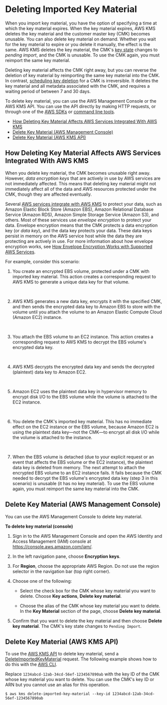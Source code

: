 # Deleting Imported Key Material<a name="importing-keys-delete-key-material"></a>

When you import key material, you have the option of specifying a time at which the key material expires\. When the key material expires, AWS KMS deletes the key material and the customer master key \(CMK\) becomes unusable\. You can also delete key material on demand\. Whether you wait for the key material to expire or you delete it manually, the effect is the same\. AWS KMS deletes the key material, the CMK's [key state](key-state.md) changes to *pending import*, and the CMK is unusable\. To use the CMK again, you must reimport the same key material\.

Deleting key material affects the CMK right away, but you can reverse the deletion of key material by reimporting the same key material into the CMK\. In contrast, [scheduling key deletion](deleting-keys.md#deleting-keys-how-it-works) for a CMK is irreversible\. It deletes the key material and all metadata associated with the CMK, and requires a waiting period of between 7 and 30 days\.

To delete key material, you can use the AWS Management Console or the AWS KMS API\. You can use the API directly by making HTTP requests, or through one of the [AWS SDKs](https://aws.amazon.com/tools/#sdk) or [command line tools](https://aws.amazon.com/tools/#cli)\.


+ [How Deleting Key Material Affects AWS Services Integrated With AWS KMS](#importing-keys-delete-key-material-services)
+ [Delete Key Material \(AWS Management Console\)](#importing-keys-delete-key-material-console)
+ [Delete Key Material \(AWS KMS API\)](#importing-keys-delete-key-material-api)

## How Deleting Key Material Affects AWS Services Integrated With AWS KMS<a name="importing-keys-delete-key-material-services"></a>

When you delete key material, the CMK becomes unusable right away\. However, *data encryption keys* that are actively in use by AWS services are not immediately affected\. This means that deleting key material might not immediately affect all of the data and AWS resources protected under the CMK, though they are affected eventually\.

Several [AWS services integrate with AWS KMS](service-integration.md) to protect your data, such as Amazon Elastic Block Store \(Amazon EBS\), Amazon Relational Database Service \(Amazon RDS\), Amazon Simple Storage Service \(Amazon S3\), and others\. Most of these services use *envelope encryption* to protect your data\. Envelope encryption means that the CMK protects a data encryption key \(or *data key*\), and the data key protects your data\. These data keys persist in memory on the AWS service host while the data they are protecting are actively in use\. For more information about how envelope encryption works, see [How Envelope Encryption Works with Supported AWS Services](workflow.md)\.

For example, consider this scenario:

1. You create an encrypted EBS volume, protected under a CMK with imported key material\. This action creates a corresponding request to AWS KMS to generate a unique data key for that volume\.

    

1. AWS KMS generates a new data key, encrypts it with the specified CMK, and then sends the encrypted data key to Amazon EBS to store with the volume until you attach the volume to an Amazon Elastic Compute Cloud \(Amazon EC2\) instance\.

    

1. You attach the EBS volume to an EC2 instance\. This action creates a corresponding request to AWS KMS to decrypt the EBS volume's encrypted data key\.

    

1. AWS KMS decrypts the encrypted data key and sends the decrypted \(plaintext\) data key to Amazon EC2\.

    

1. Amazon EC2 uses the plaintext data key in hypervisor memory to encrypt disk I/O to the EBS volume while the volume is attached to the EC2 instance\.

    

1. You delete the CMK's imported key material\. This has no immediate effect on the EC2 instance or the EBS volume, because Amazon EC2 is using the plaintext data key—not the CMK—to encrypt all disk I/O while the volume is attached to the instance\.

    

1. When the EBS volume is detached \(due to your explicit request or an event that affects the EBS volume or the EC2 instance\), the plaintext data key is deleted from memory\. The next attempt to attach the encrypted EBS volume to an EC2 instance fails\. It fails because the CMK needed to decrypt the EBS volume's encrypted data key \(step 3 in this scenario\) is unusable \(it has no key material\)\. To use the EBS volume again, you must reimport the same key material into the CMK\.

## Delete Key Material \(AWS Management Console\)<a name="importing-keys-delete-key-material-console"></a>

You can use the AWS Management Console to delete key material\.

**To delete key material \(console\)**

1. Sign in to the AWS Management Console and open the AWS Identity and Access Management \(IAM\) console at [https://console\.aws\.amazon\.com/iam/](https://console.aws.amazon.com/iam/)\.

1. In the left navigation pane, choose **Encryption keys**\.

1. For **Region**, choose the appropriate AWS Region\. Do not use the region selector in the navigation bar \(top right corner\)\.

1. Choose one of the following:

   + Select the check box for the CMK whose key material you want to delete\. Choose **Key actions**, **Delete key material**\.

   + Choose the alias of the CMK whose key material you want to delete\. In the **Key Material** section of the page, choose **Delete key material**\.

1. Confirm that you want to delete the key material and then choose **Delete key material**\. The CMK's key state changes to `Pending Import`\.

## Delete Key Material \(AWS KMS API\)<a name="importing-keys-delete-key-material-api"></a>

To use the [AWS KMS API](http://docs.aws.amazon.com/kms/latest/APIReference/) to delete key material, send a [DeleteImportedKeyMaterial](http://docs.aws.amazon.com/kms/latest/APIReference/API_DeleteImportedKeyMaterial.html) request\. The following example shows how to do this with the [AWS CLI](https://aws.amazon.com/cli/)\.

Replace `1234abcd-12ab-34cd-56ef-1234567890ab` with the key ID of the CMK whose key material you want to delete\. You can use the CMK's key ID or ARN but you cannot use an alias for this operation\.

```
$ aws kms delete-imported-key-material --key-id 1234abcd-12ab-34cd-56ef-1234567890ab
```